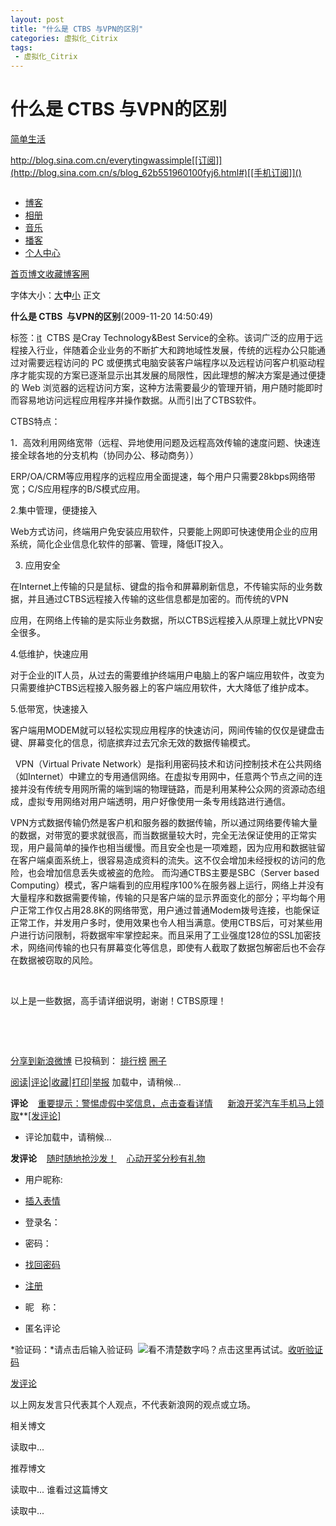 ```yaml
---
layout: post
title: "什么是 CTBS 与VPN的区别"
categories: 虚拟化_Citrix
tags: 
 - 虚拟化_Citrix
--- 
```


# 什么是 CTBS 与VPN的区别

[简单生活](http://blog.sina.com.cn/everytingwassimple)

http://blog.sina.com.cn/everytingwassimple[[订阅]](http://blog.sina.com.cn/s/blog_62b551960100fyj6.html#)[[手机订阅]]()

[![]()](http://blog.sina.com.cn/everytingwassimple)

[](http://blog.sina.com.cn/everytingwassimple)

* [博客](http://blog.sina.com.cn/everytingwassimple)
* [相册](http://photo.blog.sina.com.cn/everytingwassimple)
* [音乐](http://music.sina.com.cn/m/1656050070)
* [播客](http://you.video.sina.com.cn/everytingwassimple)
* [个人中心](http://profile.blog.sina.com.cn/everytingwassimple)

[首页](http://blog.sina.com.cn/everytingwassimple)[博文](http://blog.sina.com.cn/s/articlelist_1656050070_0_1.html)[收藏](http://blog.sina.com.cn/s/favourites_1656050070_1.html)[博客圈](http://profile.blog.sina.com.cn/circle.php?uid=1656050070&page=1&type=3)

字体大小：[大](http://blog.sina.com.cn/s/)**中**[小](http://blog.sina.com.cn/s/) 正文

**什么是 CTBS  与VPN的区别**(2009-11-20 14:50:49)

标签：[it](http://uni.sina.com.cn/c.php?t=blog&k=it&ts=bpost&stype=tag) 
CTBS 是Cray Technology&Best Service的全称。该词广泛的应用于远程接入行业，伴随着企业业务的不断扩大和跨地域性发展，传统的远程办公只能通过对需要远程访问的 PC 或便携式电脑安装客户端程序以及远程访问客户机驱动程序才能实现的方案已逐渐显示出其发展的局限性，因此理想的解决方案是通过便捷的 Web 浏览器的远程访问方案，这种方法需要最少的管理开销，用户随时能即时而容易地访问远程应用程序并操作数据。从而引出了CTBS软件。

CTBS特点：

1．高效利用网络宽带（远程、异地使用问题及远程高效传输的速度问题、快速连接全球各地的分支机构（协同办公、移动商务））

ERP/OA/CRM等应用程序的远程应用全面提速，每个用户只需要28kbps网络带宽；C/S应用程序的B/S模式应用。

2.集中管理，便捷接入

Web方式访问，终端用户免安装应用软件，只要能上网即可快速使用企业的应用系统，简化企业信息化软件的部署、管理，降低IT投入。

3. 应用安全

在Internet上传输的只是鼠标、键盘的指令和屏幕刷新信息，不传输实际的业务数据，并且通过CTBS远程接入传输的这些信息都是加密的。而传统的VPN

应用，在网络上传输的是实际业务数据，所以CTBS远程接入从原理上就比VPN安全很多。

4.低维护，快速应用

对于企业的IT人员，从过去的需要维护终端用户电脑上的客户端应用软件，改变为只需要维护CTBS远程接入服务器上的客户端应用软件，大大降低了维护成本。

5.低带宽，快速接入

客户端用MODEM就可以轻松实现应用程序的快速访问，网间传输的仅仅是键盘击键、屏幕变化的信息，彻底摈弃过去冗余无效的数据传输模式。

 
VPN（Virtual Private Network）是指利用密码技术和访问控制技术在公共网络（如Internet）中建立的专用通信网络。在虚拟专用网中，任意两个节点之间的连接并没有传统专用网所需的端到端的物理链路，而是利用某种公众网的资源动态组成，虚拟专用网络对用户端透明，用户好像使用一条专用线路进行通信。

VPN方式数据传输仍然是客户机和服务器的数据传输，所以通过网络要传输大量的数据，对带宽的要求就很高，而当数据量较大时，完全无法保证使用的正常实现，用户最简单的操作也相当缓慢。而且安全也是一项难题，因为应用和数据驻留在客户端桌面系统上，很容易造成资料的流失。这不仅会增加未经授权的访问的危险，也会增加信息丢失或被盗的危险。
而沟通CTBS主要是SBC（Server based Computing）模式，客户端看到的应用程序100%在服务器上运行，网络上并没有大量程序和数据需要传输，传输的只是客户端的显示界面变化的部分；平均每个用户正常工作仅占用28.8K的网络带宽，用户通过普通Modem拨号连接，也能保证正常工作，并发用户多时，使用效果也令人相当满意。使用CTBS后，可对某些用户进行访问限制，将数据牢牢掌控起来。而且采用了工业强度128位的SSL加密技术，网络间传输的也只有屏幕变化等信息，即使有人截取了数据包解密后也不会存在数据被窃取的风险。

 

以上是一些数据，高手请详细说明，谢谢！CTBS原理！

 

 

[分享到新浪微博](http://blog.sina.com.cn/s/blog_62b551960100fyj6.html#)
已投稿到： [排行榜](http://blog.sina.com.cn/lm/114/113/day.html) [圈子](http://q.sina.com.cn/blog_groups.php?fid=62b551960100fyj6)

[阅读]()|[评论](http://blog.sina.com.cn/s/blog_62b551960100fyj6.html#comment)|[收藏](http://blog.sina.com.cn/s/blog_62b551960100fyj6.html#)|[打印](http://blog.sina.com.cn/main_v5/ria/print.html?blog_id=blog_62b551960100fyj6)|[举报]()
加载中，请稍候...

**评论**    [重要提示：警惕虚假中奖信息，点击查看详情](http://blog.sina.com.cn/lm/8/2009/0325/105340.html)      [新浪开奖汽车手机马上领取](http://sina.allyes.com/main/adfclick?db=sina&bid=181511,226672,231692&cid=0,0,0&sid=220668&advid=3406&camid=32667&show=ignore&url=http://play.sina.com.cn/index.php)**[]()[[发评论]](http://blog.sina.com.cn/s/blog_62b551960100fyj6.html#post)

* 评论加载中，请稍候...
[]()

**发评论**    [随时随地抢沙发！](http://profile.blog.sina.com.cn/phone_attentionhelp.php)    [心动开奖分秒有礼物](http://sina.allyes.com/main/adfclick?db=sina&bid=181511,226673,231693&cid=0,0,0&sid=220669&advid=3406&camid=32667&show=ignore&url=http://play.sina.com.cn/index.php)
* 用户昵称:

* [![]()插入表情](http://blog.sina.com.cn/s/blog_62b551960100fyj6.html#)

* 登录名：
* 密码：
* [找回密码](http://login.sina.com.cn/getpass.html)
* [注册](http://login.sina.com.cn/signup/signup.php?entry=blog&srcuid=1656050070)
* 昵   称：
* 匿名评论

*验证码：*请点击后输入验证码  ![看不清楚数字吗？点击这里再试试。]()[收听验证码](http://blog.sina.com.cn/s/blog_62b551960100fyj6.html#)

[发评论](http://blog.sina.com.cn/s/blog_62b551960100fyj6.html#)

以上网友发言只代表其个人观点，不代表新浪网的观点或立场。

相关博文

读取中...

推荐博文

读取中...
谁看过这篇博文

读取中...
                    ![]()      ![]()
